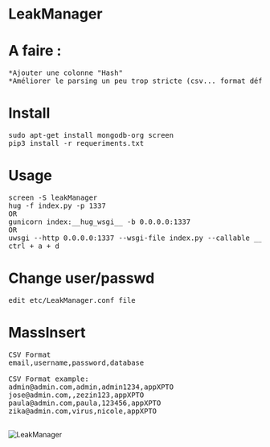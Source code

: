 # LeakManager

# A faire :
<pre>
*Ajouter une colonne "Hash"
*Améliorer le parsing un peu trop stricte (csv... format défini ...)
</pre>
# Install

<pre>
sudo apt-get install mongodb-org screen
pip3 install -r requeriments.txt
</pre>

# Usage
<pre>
screen -S leakManager
hug -f index.py -p 1337
OR
gunicorn index:__hug_wsgi__ -b 0.0.0.0:1337
OR
uwsgi --http 0.0.0.0:1337 --wsgi-file index.py --callable __hug_wsgi__
ctrl + a + d
</pre>

# Change user/passwd
<pre>
edit etc/LeakManager.conf file
</pre>

# MassInsert
<pre>
CSV Format
email,username,password,database

CSV Format example:
admin@admin.com,admin,admin1234,appXPTO
jose@admin.com,,zezin123,appXPTO
paula@admin.com,paula,123456,appXPTO
zika@admin.com,virus,nicole,appXPTO

</pre>
![LeakManager](leakManager.png)
